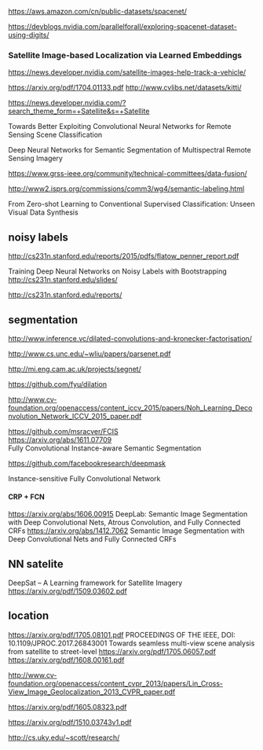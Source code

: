 https://aws.amazon.com/cn/public-datasets/spacenet/

https://devblogs.nvidia.com/parallelforall/exploring-spacenet-dataset-using-digits/

### Satellite Image-based Localization via Learned Embeddings
https://news.developer.nvidia.com/satellite-images-help-track-a-vehicle/

https://arxiv.org/pdf/1704.01133.pdf
http://www.cvlibs.net/datasets/kitti/


https://news.developer.nvidia.com/?search_theme_form=+Satellite&s=+Satellite


Towards Better Exploiting Convolutional Neural Networks for Remote Sensing Scene Classification

Deep Neural Networks for Semantic Segmentation of Multispectral Remote Sensing Imagery

https://www.grss-ieee.org/community/technical-committees/data-fusion/

http://www2.isprs.org/commissions/comm3/wg4/semantic-labeling.html

From Zero-shot Learning to Conventional Supervised Classification: Unseen Visual Data Synthesis


## noisy labels
http://cs231n.stanford.edu/reports/2015/pdfs/flatow_penner_report.pdf

Training Deep Neural Networks on Noisy Labels with Bootstrapping
http://cs231n.stanford.edu/slides/

http://cs231n.stanford.edu/reports/


## segmentation
http://www.inference.vc/dilated-convolutions-and-kronecker-factorisation/

http://www.cs.unc.edu/~wliu/papers/parsenet.pdf

http://mi.eng.cam.ac.uk/projects/segnet/

https://github.com/fyu/dilation

http://www.cv-foundation.org/openaccess/content_iccv_2015/papers/Noh_Learning_Deconvolution_Network_ICCV_2015_paper.pdf

https://github.com/msracver/FCIS   
https://arxiv.org/abs/1611.07709  
Fully Convolutional Instance-aware Semantic Segmentation

https://github.com/facebookresearch/deepmask

Instance-sensitive Fully Convolutional Network

#### CRP + FCN
https://arxiv.org/abs/1606.00915 DeepLab: Semantic Image Segmentation with Deep Convolutional Nets, Atrous Convolution, and Fully Connected CRFs
https://arxiv.org/abs/1412.7062 Semantic Image Segmentation with Deep Convolutional Nets and Fully Connected CRFs

## NN satelite
DeepSat – A Learning framework for Satellite Imagery  https://arxiv.org/pdf/1509.03602.pdf

## location
https://arxiv.org/pdf/1705.08101.pdf 
PROCEEDINGS OF THE IEEE, DOI: 10.1109/JPROC.2017.26843001 Towards seamless multi-view scene analysis from satellite to street-level
https://arxiv.org/pdf/1705.06057.pdf 
https://arxiv.org/pdf/1608.00161.pdf

http://www.cv-foundation.org/openaccess/content_cvpr_2013/papers/Lin_Cross-View_Image_Geolocalization_2013_CVPR_paper.pdf

https://arxiv.org/pdf/1605.08323.pdf

https://arxiv.org/pdf/1510.03743v1.pdf

http://cs.uky.edu/~scott/research/

